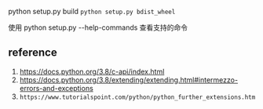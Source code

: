 python setup.py build
`python setup.py bdist_wheel`


使用 python setup.py --help-commands 查看支持的命令








## reference
1. https://docs.python.org/3.8/c-api/index.html
2. https://docs.python.org/3.8/extending/extending.html#intermezzo-errors-and-exceptions
3. `https://www.tutorialspoint.com/python/python_further_extensions.htm`
